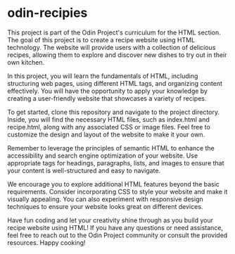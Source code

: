 # odin-recipies
This project is part of the Odin Project's curriculum for the HTML section. The goal of this project is to create a recipe website using HTML technology. The website will provide users with a collection of delicious recipes, allowing them to explore and discover new dishes to try out in their own kitchen.

In this project, you will learn the fundamentals of HTML, including structuring web pages, using different HTML tags, and organizing content effectively. You will have the opportunity to apply your knowledge by creating a user-friendly website that showcases a variety of recipes.

To get started, clone this repository and navigate to the project directory. Inside, you will find the necessary HTML files, such as index.html and recipe.html, along with any associated CSS or image files. Feel free to customize the design and layout of the website to make it your own.

Remember to leverage the principles of semantic HTML to enhance the accessibility and search engine optimization of your website. Use appropriate tags for headings, paragraphs, lists, and images to ensure that your content is well-structured and easy to navigate.

We encourage you to explore additional HTML features beyond the basic requirements. Consider incorporating CSS to style your website and make it visually appealing. You can also experiment with responsive design techniques to ensure your website looks great on different devices.

Have fun coding and let your creativity shine through as you build your recipe website using HTML! If you have any questions or need assistance, feel free to reach out to the Odin Project community or consult the provided resources. Happy cooking!
